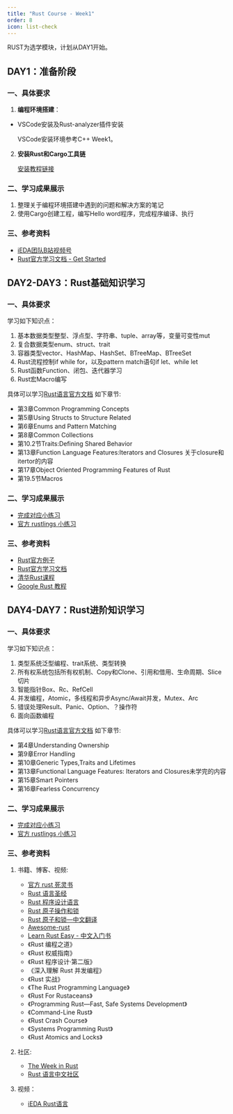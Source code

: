 ```yaml
---
title: "Rust Course - Week1"
order: 8
icon: list-check
---
```

RUST为选学模块，计划从DAY1开始。

## DAY1：准备阶段

### 一、具体要求

1. **编程环境搭建**：

- VSCode安装及Rust-analyzer插件安装

  VSCode安装环境参考C++ Week1。

2. **安装Rust和Cargo工具链**

   [安装教程链接](https://www.rust-lang.org/tools/install)

### 二、学习成果展示

1. 整理关于编程环境搭建中遇到的问题和解决方案的笔记
2. 使用Cargo创建工程，编写Hello word程序，完成程序编译、执行

### 三、参考资料

- [iEDA团队B站视频号](https://space.bilibili.com/1189298533)
- [Rust官方学习文档 - Get Started](https://www.rust-lang.org/learn/get-started)

## DAY2-DAY3：Rust基础知识学习

### 一、具体要求

学习如下知识点：

1. 基本数据类型整型、浮点型、字符串、tuple、array等，变量可变性mut
2. 复合数据类型enum、struct、trait
3. 容器类型vector、HashMap、HashSet、BTreeMap、BTreeSet
4. Rust流程控制if while for，以及pattern match语句if let、while let
5. Rust函数Function、闭包、迭代器学习
6. Rust宏Macro编写

具体可以学习[Rust语言官方文档](https://doc.rust-lang.org/book/) 如下章节:

- 第3章Common Programming Concepts
- 第5章Using Structs to Structure Related
- 第6章Enums and Pattern Matching
- 第8章Common Collections
- 第10.2节Traits:Defining Shared Behavior
- 第13章Function Language Features:Iterators and Closures 关于closure和itertor的内容
- 第17章Object Oriented Programming Features of Rust
- 第19.5节Macros

### 二、学习成果展示

- [完成对应小练习](https://exercism.org/tracks/rust)
- [官方 rustlings 小练习](https://rustlings.cool/)

### 三、参考资料

- [Rust官方例子](https://rustwiki.org/zh-CN/rust-by-example/index.html)
- [Rust官方学习文档](https://doc.rust-lang.org/book/)
- [清华Rust课程](https://lab.cs.tsinghua.edu.cn/rust/)
- [Google Rust 教程](https://google.github.io/comprehensive-rust/welcome.html)

## DAY4-DAY7：Rust进阶知识学习

### 一、具体要求

学习如下知识点：

1. 类型系统泛型编程、trait系统、类型转换
2. 所有权系统包括所有权机制、Copy和Clone、引用和借用、生命周期、Slice切片
3. 智能指针Box、Rc、RefCell
4. 并发编程，Atomic，多线程和异步Async/Await并发，Mutex、Arc
5. 错误处理Result、Panic、Option、？操作符
6. 面向函数编程

具体可以学习[Rust语言官方文档](https://doc.rust-lang.org/book/) 如下章节:

- 第4章Understanding Ownership
- 第9章Error Handling
- 第10章Generic Types,Traits and Lifetimes
- 第13章Functional Language Features: Iterators and Closures未学完的内容
- 第15章Smart Pointers
- 第16章Fearless Concurrency

### 二、学习成果展示

- [完成对应小练习](https://exercism.org/tracks/rust)
- [官方 rustlings 小练习](https://rustlings.cool/)

### 三、参考资料

1. 书籍、博客、视频:

   - [官方 rust 死灵书](https://doc.rust-lang.org/nomicon/intro.html)
   - [Rust 语言圣经](https://course.rs/basic/intro.html)
   - [Rust 程序设计语言](https://kaisery.github.io/trpl-zh-cn/title-page.html)
   - [Rust 原子操作和锁](https://marabos.nl/atomics/)
   - [Rust 原子和锁—中文翻译](https://atomics.rs/about-book.html)
   - [Awesome-rust](https://github.com/rust-unofficial/awesome-rust)
   - [Learn Rust Easy - 中文入门书](https://rustycab.github.io/LearnRustEasy/)
   - 《Rust 编程之道》
   - 《Rust 权威指南》
   - 《Rust 程序设计·第二版》
   - 《深入理解 Rust 并发编程》
   - 《Rust 实战》
   - 《The Rust Programming Language》
   - 《Rust For Rustaceans》
   - 《Programming Rust—Fast, Safe Systems Development》
   - 《Command-Line Rust》
   - 《Rust Crash Course》
   - 《Systems Programming Rust》
   - 《Rust Atomics and Locks》
2. 社区:

   - [The Week in Rust](https://this-week-in-rust.org/)
   - [Rust 语言中文社区](https://rustcc.cn/)
3. 视频：

   - [iEDA Rust语言](https://space.bilibili.com/1189298533/channel/seriesdetail?sid=3638328)
